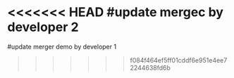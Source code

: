 <<<<<<< HEAD
#update mergec by developer 2
=======
#update merger demo by developer 1
>>>>>>> f084f464ef5ff01cddf6e951e4ee72244638fd6b
